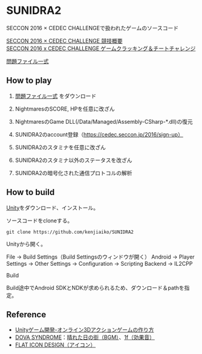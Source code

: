 # SUNIDRA2
SECCON 2016 × CEDEC CHALLENGEで扱われたゲームのソースコード  

[SECCON 2016 × CEDEC CHALLENGE 競技概要](http://2016.seccon.jp/schedule/seccon-2016-cedec.html)  
[SECCON 2016 x CEDEC CHALLENGE ゲームクラッキング＆チートチャレンジ](http://cedec.cesa.or.jp/2016/session/ENG/6536.html)  

[問題ファイル一式](http://1drv.ms/u/s!AtaQw-wbmFVpey-cWSc8e4RQJlQ)  

## How to play
1. [問題ファイル一式](http://1drv.ms/u/s!AtaQw-wbmFVpey-cWSc8e4RQJlQ) をダウンロード
2. NightmaresのSCORE, HPを任意に改ざん
3. NightmaresのGame DLL(/Data/Managed/Assembly-CSharp-*.dll)の復元


1. SUNIDRA2のaccount登録（https://cedec.seccon.jp/2016/sign-up）
2. SUNIDRA2のスタミナを任意に改ざん
3. SUNIDRA2のスタミナ以外のステータスを改ざん
4. SUNIDRA2の暗号化された通信プロトコルの解析

## How to build
[Unity](https://unity3d.com/jp/)をダウンロード、インストール。

ソースコードをcloneする。
```
git clone https://github.com/kenjiaiko/SUNIDRA2
```
Unityから開く。

File -> Build Settings（Build Settingsのウィンドウが開く）
Android -> Player Settings -> Other Settings -> Configuration -> Scripting Backend -> IL2CPP

Build

Build途中でAndroid SDKとNDKが求められるため、ダウンロード＆pathを指定。

## Reference
- [Unityゲーム開発-オンライン3Dアクションゲームの作り方](http://www.amazon.co.jp/dp/4797374403)
- [DOVA SYNDROME](http://dova-s.jp/)：[晴れた日の街（BGM）](http://dova-s.jp/bgm/play4595.html)、[1f（効果音）](http://dova-s.jp/se/play114.html)
- [FLAT ICON DESIGN（アイコン）](http://flat-icon-design.com/)

